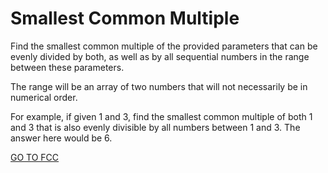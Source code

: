 <h1>Smallest Common Multiple</h1>

Find the smallest common multiple of the provided parameters that can be evenly divided by both, as well as by all sequential numbers in the range between these parameters.

The range will be an array of two numbers that will not necessarily be in numerical order.

For example, if given 1 and 3, find the smallest common multiple of both 1 and 3 that is also evenly divisible by all numbers between 1 and 3. The answer here would be 6.

<a href="https://www.freecodecamp.org/learn/javascript-algorithms-and-data-structures/intermediate-algorithm-scripting/smallest-common-multiple">GO TO FCC</a>
